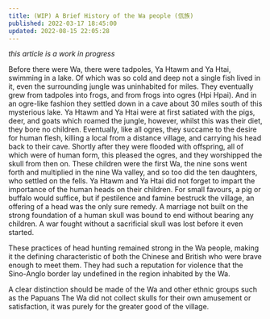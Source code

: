 ```yaml
---
title: (WIP) A Brief History of the Wa people (佤族)
published: 2022-03-17 18:45:00
updated: 2022-08-15 22:05:28
---
```


*this article is a work in progress*

Before there were Wa, there were tadpoles, Ya Htawm and Ya Htai, swimming in a lake.
Of which was so cold and deep not a single fish lived in it, even the surrounding jungle was uninhabited for miles.
They eventually grew from tadpoles into frogs, and from frogs into ogres (Hpi Hpai).
And in an ogre-like fashion they settled down in a cave about 30 miles south of this mysterious lake.
Ya Htawm and Ya Htai were at first satiated with the pigs, deer, and goats which roamed the jungle, however, whilst this was their diet, they bore no children.
Eventually, like all ogres, they succame to the desire for human flesh, killing a local from a distance village, and carrying his head back to their cave.
Shortly after they were flooded with offspring, all of which were of human form, this pleased the ogres, and they worshipped the skull from then on.
These children were the first Wa, the nine sons went forth and multiplied in the nine Wa valley, and so too did the ten daughters, who settled on the fells.
Ya Htawm and Ya Htai did not forget to impart the importance of the human heads on their children.
For small favours, a pig or buffalo would suffice,
but if pestilence and famine bestruck the village, an offering of a head was the only sure remedy.
A marriage not built on the strong foundation of a human skull was bound to end without bearing any children.
A war fought without a sacrificial skull was lost before it even started.

These practices of head hunting remained strong in the Wa people, making it the defining characteristic of both the Chinese and British who were brave enough to meet them.
They had such a reputation for violence that the Sino-Anglo border lay undefined in the region inhabited by the Wa.

A clear distinction should be made of the Wa and other ethnic groups such as the Papuans
The Wa did not collect skulls for their own amusement or satisfaction, it was purely for the greater good of the village.


